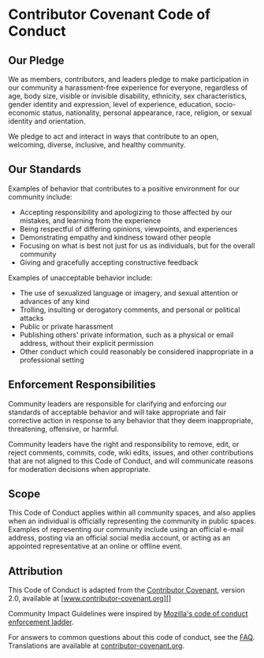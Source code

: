# Contributor Covenant Code of Conduct

## Our Pledge

We as members, contributors, and leaders pledge to make participation in our community a harassment-free experience for
everyone, regardless of age, body size, visible or invisible disability, ethnicity, sex characteristics, gender identity
and expression, level of experience, education, socio-economic status, nationality, personal appearance, race, religion,
or sexual identity and orientation.

We pledge to act and interact in ways that contribute to an open, welcoming, diverse, inclusive, and healthy community.

## Our Standards

Examples of behavior that contributes to a positive environment for our community include:

- Accepting responsibility and apologizing to those affected by our mistakes, and learning from the experience
- Being respectful of differing opinions, viewpoints, and experiences
- Demonstrating empathy and kindness toward other people
- Focusing on what is best not just for us as individuals, but for the overall community
- Giving and gracefully accepting constructive feedback

Examples of unacceptable behavior include:

- The use of sexualized language or imagery, and sexual attention or advances of any kind
- Trolling, insulting or derogatory comments, and personal or political attacks
- Public or private harassment
- Publishing others' private information, such as a physical or email address, without their explicit permission
- Other conduct which could reasonably be considered inappropriate in a professional setting

## Enforcement Responsibilities

Community leaders are responsible for clarifying and enforcing our standards of acceptable behavior and will take
appropriate and fair corrective action in response to any behavior that they deem inappropriate, threatening, offensive,
or harmful.

Community leaders have the right and responsibility to remove, edit, or reject comments, commits, code, wiki edits,
issues, and other contributions that are not aligned to this Code of Conduct, and will communicate reasons for
moderation decisions when appropriate.

## Scope

This Code of Conduct applies within all community spaces, and also applies when an individual is officially representing
the community in public spaces. Examples of representing our community include using an official e-mail address, posting
via an official social media account, or acting as an appointed representative at an online or offline event.

## Attribution

This Code of Conduct is adapted from the [Contributor Covenant][homepage], version 2.0, available
at [www.contributor-covenant.org][]

Community Impact Guidelines were inspired by [Mozilla's code of conduct enforcement ladder][mozilla's code of conduct].

For answers to common questions about this code of conduct, see the
[FAQ][contributor-covenant faq]. Translations are available at
[contributor-covenant.org][contributor-covenant translations].

[homepage]: https://www.contributor-covenant.org
[www.contributor-covenant.org]: https://www.contributor-covenant.org/version/2/0/code_of_conduct.html.
[mozilla's code of conduct]: https://github.com/mozilla/diversity
[contributor-covenant faq]: https://www.contributor-covenant.org/faq
[contributor-covenant translations]: https://www.contributor-covenant.org/translations
